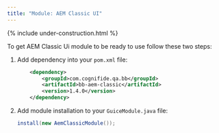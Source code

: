 ```yaml
---
title: "Module: AEM Classic UI"
---
```


{% include under-construction.html %}

To get AEM Classic Ui module to be ready to use follow these two steps:

1. Add dependency into your `pom.xml` file:

    ```xml
        <dependency>
            <groupId>com.cognifide.qa.bb</groupId>
            <artifactId>bb-aem-classic</artifactId>
            <version>1.4.0</version>
        </dependency>
    ```
2. Add module installation to your `GuiceModule.java` file:
    ```java
    install(new AemClassicModule());
  
    ```
